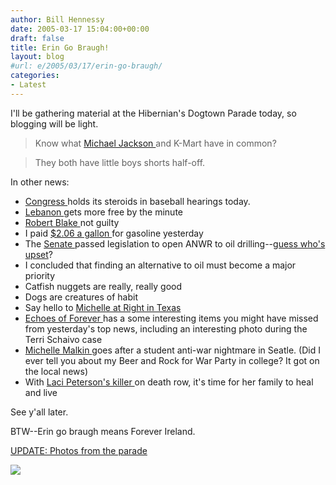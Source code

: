 ```yaml
---
author: Bill Hennessy
date: 2005-03-17 15:04:00+00:00
draft: false
title: Erin Go Braugh!
layout: blog
#url: e/2005/03/17/erin-go-braugh/
categories:
- Latest
---
```


I'll be gathering material at the Hibernian's Dogtown Parade today, so blogging will be light. 




> 

> 
> Know what [Michael Jackson ](https://apnews.myway.com/article/20050317/D88SOLCO0.html)and K-Mart have in common?
> 
> 

> 
> They both have little boys shorts half-off.
> 
> 




In other news:





  * [Congress ](https://apnews.myway.com/article/20050317/D88SPM980.html)holds its steroids in baseball hearings today. 
  * [Lebanon ](https://apnews.myway.com/article/20050317/D88SMI980.html)gets more free by the minute
  * [Robert Blake ](https://apnews.myway.com/article/20050317/D88SPEAG3.html)not guilty
  * I paid [$2.06 a gallon ](https://finance.myway.com/jsp/nw/nwdt_rt.jsp?section=news&feed=bus&src=202&news_id=bus-n17341468&date=20050317)for gasoline yesterday
  * The [Senate ](https://apnews.myway.com/article/20050317/D88SPI300.html)passed legislation to open ANWR to oil drilling--[guess who's upset](https://www.museumofleftwinglunacy.com/archives/2005/03/oil_on_ice.html)?
  * I concluded that finding an alternative to oil must become a major priority
  * Catfish nuggets are really, really good
  * Dogs are creatures of habit
  * Say hello to [Michelle at Right in Texas](https://rightintx.blogspot.com/)
  * [Echoes of Forever ](https://silverbubble1.blogspot.com/2005/03/under-radar.html)has a some interesting items you might have missed from yesterday's top news, including an interesting photo during the Terri Schaivo case
  * [Michelle Malkin ](https://michellemalkin.com/archives/001801.htm)goes after a student anti-war nightmare in Seatle. (Did I ever tell you about my Beer and Rock for War Party in college? It got on the local news)
  * With [Laci Peterson's killer ](https://blog.billhennessy.com/blogs/hennessys_view/archive/2005/03/16/1384.aspx)on death row, it's time for her family to heal and live


See y'all later.




BTW--Erin go braugh means Forever Ireland.




[UPDATE: Photos from the parade](https://blog.billhennessy.com/photos/st._patricks_parade_2005/default.aspx)

![](https://blog.billhennessy.com/aggbug.aspx?PostID=1386)

